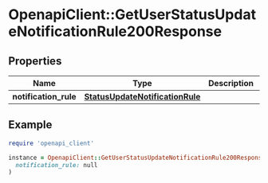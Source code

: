 # OpenapiClient::GetUserStatusUpdateNotificationRule200Response

## Properties

| Name | Type | Description | Notes |
| ---- | ---- | ----------- | ----- |
| **notification_rule** | [**StatusUpdateNotificationRule**](StatusUpdateNotificationRule.md) |  |  |

## Example

```ruby
require 'openapi_client'

instance = OpenapiClient::GetUserStatusUpdateNotificationRule200Response.new(
  notification_rule: null
)
```

